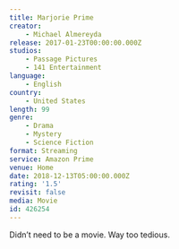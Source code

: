 ```yaml
---
title: Marjorie Prime
creator:
    - Michael Almereyda
release: 2017-01-23T00:00:00.000Z
studios:
    - Passage Pictures
    - 141 Entertainment
language:
    - English
country:
    - United States
length: 99
genre:
    - Drama
    - Mystery
    - Science Fiction
format: Streaming
service: Amazon Prime
venue: Home
date: 2018-12-13T05:00:00.000Z
rating: '1.5'
revisit: false
media: Movie
id: 426254
---
```


Didn’t need to be a movie. Way too tedious.
